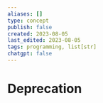 ```yaml
---
aliases: []
type: concept
publish: false
created: 2023-08-05
last_edited: 2023-08-05
tags: programming, list[str]
chatgpt: false
---
```

# Deprecation